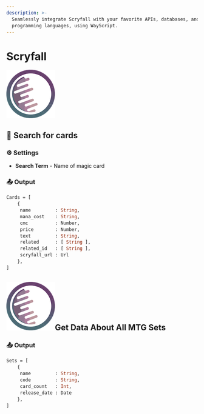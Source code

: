 ```yaml
---
description: >-
  Seamlessly integrate Scryfall with your favorite APIs, databases, and
  programming languages, using WayScript.
---
```


# Scryfall

![Search for Magic: The Gathering Cards](../../.gitbook/assets/scryfall%20%282%29%20%283%29.png)

## 🔎 Search for cards

### ⚙ Settings

* **Search Term** - Name of magic card

### 📤 Output

```graphql
Cards = [ 
    {
     name         : String,
     mana_cost    : String,
     cmc          : Number,
     price        : Number,
     text         : String,
     related      : [ String ],
     related_id   : [ String ],
     scryfall_url : Url
    }, 
]
```

## ![](../../.gitbook/assets/scryfall%20%282%29%20%283%29%20%282%29.png)Get Data About All MTG Sets

### 📤 Output

```graphql
Sets = [ 
    {
     name         : String,
     code         : String,
     card_count   : Int,
     release_date : Date
    }, 
]
```

